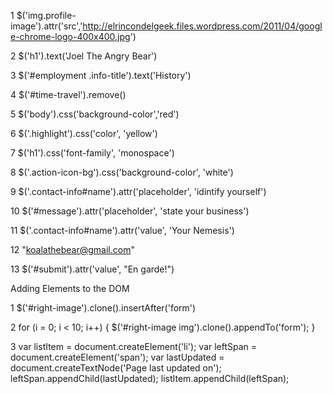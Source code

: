 1 $('img.profile-image').attr('src','http://elrincondelgeek.files.wordpress.com/2011/04/google-chrome-logo-400x400.jpg')

2 $('h1').text('Joel The Angry Bear')

3 $('#employment .info-title').text('History')

4 $('#time-travel').remove()

5 $('body').css('background-color','red')

6 $('.highlight').css('color', 'yellow')

7 $('h1').css('font-family', 'monospace')

8 $('.action-icon-bg').css('background-color', 'white')

9 $('.contact-info#name').attr('placeholder', 'idintify yourself')

10 $('#message').attr('placeholder', 'state your business')

11 $('.contact-info#name').attr('value', 'Your Nemesis')

12  "koalathebear@gmail.com"

13 $('#submit').attr('value', "En garde!")

Adding Elements to the DOM

1 $('#right-image').clone().insertAfter('form')

2 for (i = 0; i < 10; i++) { $('#right-image img').clone().appendTo('form'); }

3
var listItem = document.createElement('li');
var leftSpan = document.createElement('span');
var lastUpdated = document.createTextNode('Page last updated on');
leftSpan.appendChild(lastUpdated);
listItem.appendChild(leftSpan);
